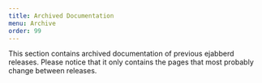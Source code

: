 ```yaml
---
title: Archived Documentation
menu: Archive
order: 99
---
```


This section contains archived documentation of previous ejabberd releases.
Please notice that it only contains the pages that most probably change between releases.


